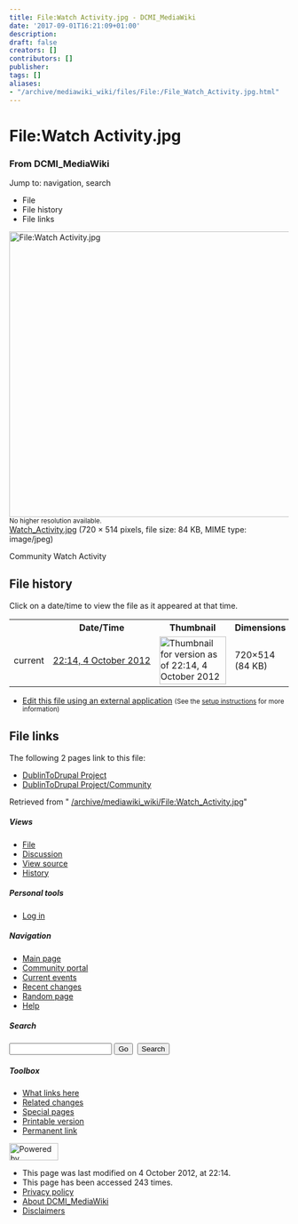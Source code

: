 ```yaml
---
title: File:Watch Activity.jpg - DCMI_MediaWiki
date: '2017-09-01T16:21:09+01:00'
description: 
draft: false
creators: []
contributors: []
publisher: 
tags: []
aliases:
- "/archive/mediawiki_wiki/files/File:/File_Watch_Activity.jpg.html"
---
```


<a id="top"></a>
# File:Watch Activity.jpg

### From DCMI\_MediaWiki

Jump to: navigation, search
<!-- start content -->
- File
- File history
- File links

 [<img alt="File:Watch Activity.jpg" src="/images/f/f7/Watch_Activity.jpg" width="720" height="514">](/archive/mediawiki_wiki/files/Watch_Activity.jpg)  
<small>No higher resolution available.</small>  
 [Watch\_Activity.jpg](/images/f/f7/Watch_Activity.jpg)‎ (720 × 514 pixels, file size: 84 KB, MIME type: image/jpeg)

Community Watch Activity

<!-- 
NewPP limit report
Preprocessor node count: 1/1000000
Post-expand include size: 0/2097152 bytes
Template argument size: 0/2097152 bytes
Expensive parser function count: 0/100
-->
## File history

Click on a date/time to view the file as it appeared at that time.

<table class="wikitable filehistory">
  <tr>
    <td></td>
    <th>Date/Time</th>
    <th>Thumbnail</th>
    <th>Dimensions</th>
    <th>User</th>
    <th>Comment</th>
  </tr>
  <tr>
    <td>current</td>
    <td class="filehistory-selected" style="white-space: nowrap;"><a href="/archive/mediawiki_wiki/files/Watch_Activity.jpg">22:14, 4 October 2012</a></td>
    <td><a href="/images/f/f7/Watch_Activity.jpg"><img alt="Thumbnail for version as of 22:14, 4 October 2012" src="/images/f/f7/Watch_Activity.jpg" width="120" height="86"></a></td>
    <td>720×514 <span style="white-space: nowrap;">(84 KB)</span>
    </td>
    <td>
      <a href="/index.php?title=User:StuartSutton&amp;action=edit&amp;redlink=1" class="new mw-userlink" title="User:StuartSutton (page does not exist)">StuartSutton</a> <span style="white-space: nowrap;"> <span class="mw-usertoollinks">(<a href="/index.php?title=User_talk:StuartSutton&amp;action=edit&amp;redlink=1" class="new" title="User talk:StuartSutton (page does not exist)">Talk</a> | <a href="/index.php/Special:Contributions/StuartSutton" title="Special:Contributions/StuartSutton">contribs</a>)</span></span>
    </td>
    <td> <span class="comment">(Community Watch Activity)</span>
    </td>
  </tr>
</table>

  

- [Edit this file using an external application](/index.php?title=File:Watch_Activity.jpg&action=edit&externaledit=true&mode=file "File:Watch Activity.jpg") <small>(See the <a href="http://www.mediawiki.org/wiki/Manual:External_editors" class="external text" rel="nofollow">setup instructions</a> for more information)</small>

## File links

The following 2 pages link to this file:

- [DublinToDrupal Project](/index.php/DublinToDrupal_Project "DublinToDrupal Project")
- [DublinToDrupal Project/Community](/index.php/DublinToDrupal_Project/Community "DublinToDrupal Project/Community")

Retrieved from " [/archive/mediawiki_wiki/File:Watch\_Activity.jpg](/archive/mediawiki_wiki/files/File:/File:Watch_Activity.jpg.html)"

<!-- end content -->

##### Views

- [File](/archive/mediawiki_wiki/files/File:/File:Watch_Activity.jpg.html "View the file page [c]")
- [Discussion](/index.php?title=File_talk:Watch_Activity.jpg&action=edit&redlink=1 "Discussion about the content page [t]")
- [View source](/index.php?title=File:Watch_Activity.jpg&action=edit "This page is protected.
You can view its source [e]")
- [History](/index.php?title=File:Watch_Activity.jpg&action=history "Past revisions of this page [h]")

##### Personal tools

- [Log in](/index.php?title=Special:UserLogin&returnto=File:Watch_Activity.jpg "You are encouraged to log in; however, it is not mandatory [o]")

<script type="text/javascript"> if (window.isMSIE55) fixalpha(); </script>

##### Navigation

- [Main page](/index.php/Main_Page "Visit the main page [z]")
- [Community portal](/index.php/DCMI_MediaWiki:Community_portal "About the project, what you can do, where to find things")
- [Current events](/index.php/DCMI_MediaWiki:Current_events "Find background information on current events")
- [Recent changes](/index.php/Special:RecentChanges "The list of recent changes in the wiki [r]")
- [Random page](/index.php/Special:Random "Load a random page [x]")
- [Help](/index.php/Help:Contents "The place to find out")

##### <label for="searchInput">Search</label>

<form action="/index.php" id="searchform">
				<input type="hidden" name="title" value="Special:Search">
				<input id="searchInput" title="Search DCMI_MediaWiki" accesskey="f" type="search" name="search">
				<input type="submit" name="go" class="searchButton" id="searchGoButton" value="Go" title="Go to a page with this exact name if exists"> 
				<input type="submit" name="fulltext" class="searchButton" id="mw-searchButton" value="Search" title="Search the pages for this text">
			</form>

##### Toolbox

- [What links here](/index.php/Special:WhatLinksHere/File:Watch_Activity.jpg "List of all wiki pages that link here [j]")
- [Related changes](/index.php/Special:RecentChangesLinked/File:Watch_Activity.jpg "Recent changes in pages linked from this page [k]")
- [Special pages](/index.php/Special:SpecialPages "List of all special pages [q]")
- [Printable version](/index.php?title=File:Watch_Activity.jpg&printable=yes "Printable version of this page [p]")
- [Permanent link](/index.php?title=File:Watch_Activity.jpg&oldid=3964 "Permanent link to this revision of the page")

<!-- end of the left (by default at least) column -->

 [<img src="/skins/common/images/poweredby_mediawiki_88x31.png" height="31" width="88" alt="Powered by MediaWiki">](http://www.mediawiki.org/)

- This page was last modified on 4 October 2012, at 22:14.
- This page has been accessed 243 times.
- [Privacy policy](/index.php/DCMI_MediaWiki:Privacy_policy "DCMI MediaWiki:Privacy policy")
- [About DCMI\_MediaWiki](/index.php/DCMI_MediaWiki:About "DCMI MediaWiki:About")
- [Disclaimers](/index.php/DCMI_MediaWiki:General_disclaimer "DCMI MediaWiki:General disclaimer")

<script>if (window.runOnloadHook) runOnloadHook();</script><!-- Served in 0.450 secs. -->
